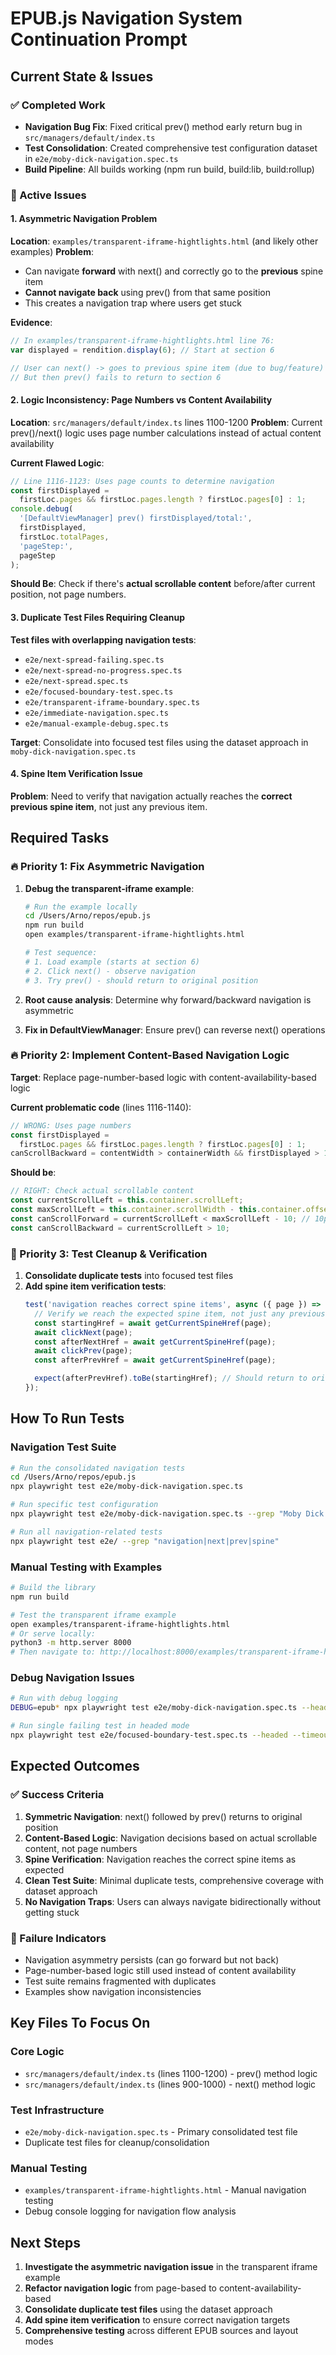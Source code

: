 # EPUB.js Navigation System Continuation Prompt

## Current State & Issues

### ✅ Completed Work

- **Navigation Bug Fix**: Fixed critical prev() method early return bug in `src/managers/default/index.ts`
- **Test Consolidation**: Created comprehensive test configuration dataset in `e2e/moby-dick-navigation.spec.ts`
- **Build Pipeline**: All builds working (npm run build, build:lib, build:rollup)

### 🚨 Active Issues

#### 1. **Asymmetric Navigation Problem**

**Location**: `examples/transparent-iframe-hightlights.html` (and likely other examples)
**Problem**:

- Can navigate **forward** with next() and correctly go to the **previous** spine item
- **Cannot navigate back** using prev() from that same position
- This creates a navigation trap where users get stuck

**Evidence**:

```javascript
// In examples/transparent-iframe-hightlights.html line 76:
var displayed = rendition.display(6); // Start at section 6

// User can next() -> goes to previous spine item (due to bug/feature)
// But then prev() fails to return to section 6
```

#### 2. **Logic Inconsistency: Page Numbers vs Content Availability**

**Location**: `src/managers/default/index.ts` lines 1100-1200
**Problem**: Current prev()/next() logic uses page number calculations instead of actual content availability

**Current Flawed Logic**:

```typescript
// Line 1116-1123: Uses page counts to determine navigation
const firstDisplayed =
  firstLoc.pages && firstLoc.pages.length ? firstLoc.pages[0] : 1;
console.debug(
  '[DefaultViewManager] prev() firstDisplayed/total:',
  firstDisplayed,
  firstLoc.totalPages,
  'pageStep:',
  pageStep
);
```

**Should Be**: Check if there's **actual scrollable content** before/after current position, not page numbers.

#### 3. **Duplicate Test Files Requiring Cleanup**

**Test files with overlapping navigation tests**:

- `e2e/next-spread-failing.spec.ts`
- `e2e/next-spread-no-progress.spec.ts`
- `e2e/next-spread.spec.ts`
- `e2e/focused-boundary-test.spec.ts`
- `e2e/transparent-iframe-boundary.spec.ts`
- `e2e/immediate-navigation.spec.ts`
- `e2e/manual-example-debug.spec.ts`

**Target**: Consolidate into focused test files using the dataset approach in `moby-dick-navigation.spec.ts`

#### 4. **Spine Item Verification Issue**

**Problem**: Need to verify that navigation actually reaches the **correct previous spine item**, not just any previous item.

## Required Tasks

### 🔥 Priority 1: Fix Asymmetric Navigation

1. **Debug the transparent-iframe example**:

   ```bash
   # Run the example locally
   cd /Users/Arno/repos/epub.js
   npm run build
   open examples/transparent-iframe-hightlights.html

   # Test sequence:
   # 1. Load example (starts at section 6)
   # 2. Click next() - observe navigation
   # 3. Try prev() - should return to original position
   ```

2. **Root cause analysis**: Determine why forward/backward navigation is asymmetric
3. **Fix in DefaultViewManager**: Ensure prev() can reverse next() operations

### 🔥 Priority 2: Implement Content-Based Navigation Logic

**Target**: Replace page-number-based logic with content-availability-based logic

**Current problematic code** (lines 1116-1140):

```typescript
// WRONG: Uses page numbers
const firstDisplayed =
  firstLoc.pages && firstLoc.pages.length ? firstLoc.pages[0] : 1;
canScrollBackward = contentWidth > containerWidth && firstDisplayed > 1;
```

**Should be**:

```typescript
// RIGHT: Check actual scrollable content
const currentScrollLeft = this.container.scrollLeft;
const maxScrollLeft = this.container.scrollWidth - this.container.offsetWidth;
const canScrollForward = currentScrollLeft < maxScrollLeft - 10; // 10px tolerance
const canScrollBackward = currentScrollLeft > 10;
```

### 🧹 Priority 3: Test Cleanup & Verification

1. **Consolidate duplicate tests** into focused test files
2. **Add spine item verification tests**:
   ```typescript
   test('navigation reaches correct spine items', async ({ page }) => {
     // Verify we reach the expected spine item, not just any previous item
     const startingHref = await getCurrentSpineHref(page);
     await clickNext(page);
     const afterNextHref = await getCurrentSpineHref(page);
     await clickPrev(page);
     const afterPrevHref = await getCurrentSpineHref(page);

     expect(afterPrevHref).toBe(startingHref); // Should return to original
   });
   ```

## How To Run Tests

### Navigation Test Suite

```bash
# Run the consolidated navigation tests
cd /Users/Arno/repos/epub.js
npx playwright test e2e/moby-dick-navigation.spec.ts

# Run specific test configuration
npx playwright test e2e/moby-dick-navigation.spec.ts --grep "Moby Dick.*Auto Spread"

# Run all navigation-related tests
npx playwright test e2e/ --grep "navigation|next|prev|spine"
```

### Manual Testing with Examples

```bash
# Build the library
npm run build

# Test the transparent iframe example
open examples/transparent-iframe-hightlights.html
# Or serve locally:
python3 -m http.server 8000
# Then navigate to: http://localhost:8000/examples/transparent-iframe-hightlights.html
```

### Debug Navigation Issues

```bash
# Run with debug logging
DEBUG=epub* npx playwright test e2e/moby-dick-navigation.spec.ts --headed

# Run single failing test in headed mode
npx playwright test e2e/focused-boundary-test.spec.ts --headed --timeout=0
```

## Expected Outcomes

### ✅ Success Criteria

1. **Symmetric Navigation**: next() followed by prev() returns to original position
2. **Content-Based Logic**: Navigation decisions based on actual scrollable content, not page numbers
3. **Spine Verification**: Navigation reaches the correct spine items as expected
4. **Clean Test Suite**: Minimal duplicate tests, comprehensive coverage with dataset approach
5. **No Navigation Traps**: Users can always navigate bidirectionally without getting stuck

### 🚨 Failure Indicators

- Navigation asymmetry persists (can go forward but not back)
- Page-number-based logic still used instead of content availability
- Test suite remains fragmented with duplicates
- Examples show navigation inconsistencies

## Key Files To Focus On

### Core Logic

- `src/managers/default/index.ts` (lines 1100-1200) - prev() method logic
- `src/managers/default/index.ts` (lines 900-1000) - next() method logic

### Test Infrastructure

- `e2e/moby-dick-navigation.spec.ts` - Primary consolidated test file
- Duplicate test files for cleanup/consolidation

### Manual Testing

- `examples/transparent-iframe-hightlights.html` - Manual navigation testing
- Debug console logging for navigation flow analysis

## Next Steps

1. **Investigate the asymmetric navigation issue** in the transparent iframe example
2. **Refactor navigation logic** from page-based to content-availability-based
3. **Consolidate duplicate test files** using the dataset approach
4. **Add spine item verification** to ensure correct navigation targets
5. **Comprehensive testing** across different EPUB sources and layout modes
